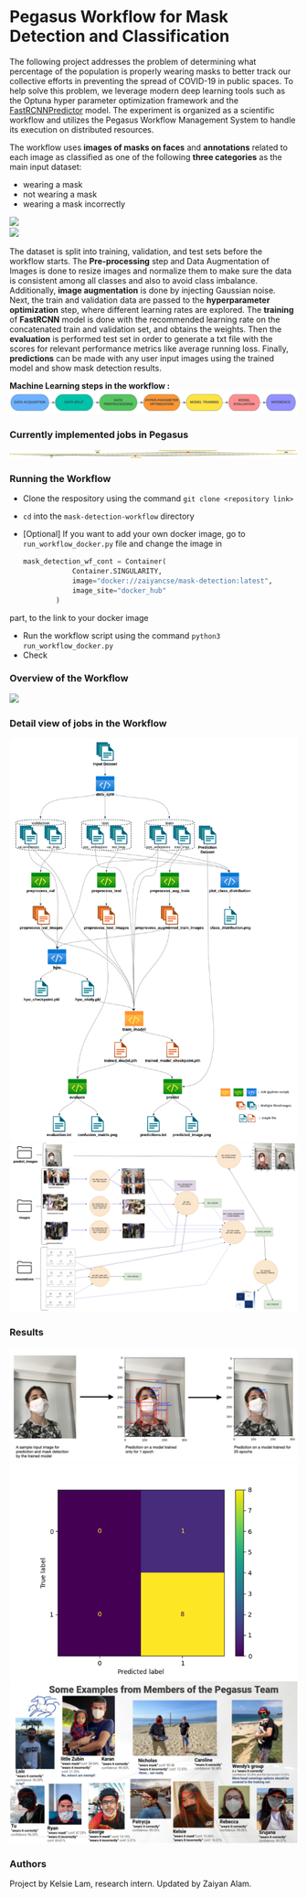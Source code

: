 # Pegasus Workflow for Mask Detection and Classification

The following project addresses the problem of determining what percentage of the population is properly wearing masks to better track our collective efforts in preventing the spread of COVID-19 in public spaces. To help solve this problem, we leverage modern deep learning tools such as the Optuna hyper parameter optimization framework and the [FastRCNNPredictor](https://arxiv.org/abs/1506.01497) model. The experiment is organized as a scientific workflow and utilizes the Pegasus Workflow Management System to handle its execution on distributed resources. 


The workflow uses **images of masks on faces** and **annotations** related to each image as classified as one of the following **three categories** as the main input dataset:
* wearing a mask 
* not wearing a mask
* wearing a mask incorrectly

<img src="imgs/classes.png" style="width: 400px;"/>
<br>
<img src="imgs/sample_output.png" style="width: 600px;"/>

The dataset is split into training, validation, and test sets before the workflow starts.  The **Pre-processing** step and Data Augmentation of Images is done to resize images and normalize them to make sure the data is consistent among all classes and also to avoid class imbalance. Additionally, **image augmentation** is done by injecting Gaussian noise. Next, the train and validation data are passed to the **hyperparameter optimization** step, where different learning rates are explored. The **training** of **FastRCNN** model is done with the recommended learning rate on the concatenated train and validation set, and obtains the weights. Then the **evaluation** is performed test set in order to generate a txt file with the scores for relevant performance metrics like average running loss. Finally, **predictions** can be made with any user input images using the trained model and show mask detection results.

**Machine Learning steps in the workflow :**
<br>
<img src="imgs/ml_steps3.png" style="width: 900px;"/>
<br>


### Currently implemented jobs in Pegasus
![workflow](imgs/mask_detection.png)


### Running the Workflow

* Clone the respository using the command `git clone <repository link>`
* `cd` into the `mask-detection-workflow` directory
*  [Optional] If you want to add your own docker image, go to `run_workflow_docker.py` file and change the image in 

    ```python
    mask_detection_wf_cont = Container(
                Container.SINGULARITY,
                image="docker://zaiyancse/mask-detection:latest",
                image_site="docker_hub"
            )
    ``` 
    
  part, to the link to your docker image
* Run the workflow script using the command `python3 run_workflow_docker.py`
* Check 

### Overview of the Workflow
<img src="imgs/MaskDetection.png" />

### Detail view of jobs in the Workflow
![workflow](imgs/wf_graph2.png)
<img src="imgs/mask_dectection_wf2.png" />


### Results
<img src="imgs/prediction.png" />
<img src="imgs/cm.png" />
<img src="imgs/group_mask_detection.png" />

### Authors
Project by Kelsie Lam, research intern.
Updated by Zaiyan Alam.
